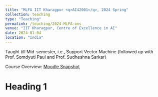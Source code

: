 ```yaml
---
title: "MLFA IIT Kharagpur <q>AI42001</q>, 2024 Spring"
collection: teaching
type: "Teaching"
permalink: /teaching/2024-MLFA-ons
venue: "IIT Kharagpur, Centre of Excellence in AI"
date: 2024-01-04
location: "India"
---
```

   Taught till Mid-semester, i.e., Support Vector Machine (followed up with Prof. Somdyuti Paul and Prof. Sudheshna Sarkar) 
   
   Course Overview: <a href="../files/Teaching_MLFA_2024_spring_ons.pdf">Moodle Snapshot</a>

Heading 1
======
  
  
   

